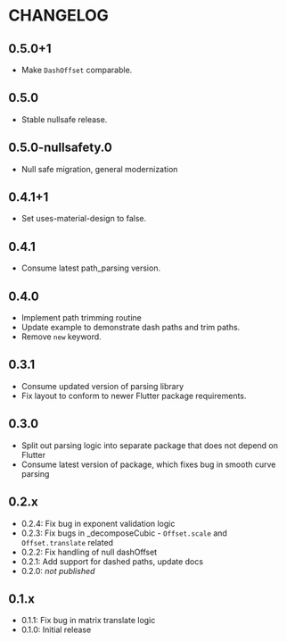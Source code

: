 # CHANGELOG

## 0.5.0+1

- Make `DashOffset` comparable.

## 0.5.0

- Stable nullsafe release.

## 0.5.0-nullsafety.0

- Null safe migration, general modernization

## 0.4.1+1

- Set uses-material-design to false.

## 0.4.1

- Consume latest path_parsing version.

## 0.4.0

- Implement path trimming routine
- Update example to demonstrate dash paths and trim paths.
- Remove `new` keyword.

## 0.3.1

- Consume updated version of parsing library
- Fix layout to conform to newer Flutter package requirements.

## 0.3.0

- Split out parsing logic into separate package that does not depend on Flutter
- Consume latest version of package, which fixes bug in smooth curve parsing

## 0.2.x

- 0.2.4: Fix bug in exponent validation logic
- 0.2.3: Fix bugs in _decomposeCubic - `Offset.scale` and `Offset.translate` related
- 0.2.2: Fix handling of null dashOffset
- 0.2.1: Add support for dashed paths, update docs
- 0.2.0: _not published_

## 0.1.x

- 0.1.1: Fix bug in matrix translate logic
- 0.1.0: Initial release
